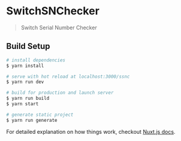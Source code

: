 # SwitchSNChecker

> Switch Serial Number Checker

## Build Setup

``` bash
# install dependencies
$ yarn install

# serve with hot reload at localhost:3000/ssnc
$ yarn run dev

# build for production and launch server
$ yarn run build
$ yarn start

# generate static project
$ yarn run generate
```

For detailed explanation on how things work, checkout [Nuxt.js docs](https://nuxtjs.org).
